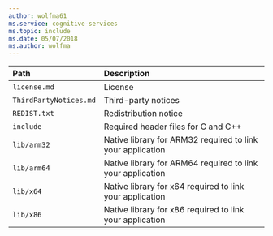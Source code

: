 ```yaml
---
author: wolfma61
ms.service: cognitive-services
ms.topic: include
ms.date: 05/07/2018
ms.author: wolfma
---
```


| Path | Description |
|:-----|:----|
| `license.md` | License
| `ThirdPartyNotices.md` | Third-party notices
| `REDIST.txt` | Redistribution notice
| `include` | Required header files for C and C++
| `lib/arm32` | Native library for ARM32 required to link your application
| `lib/arm64` | Native library for ARM64 required to link your application
| `lib/x64` | Native library for x64 required to link your application
| `lib/x86` | Native library for x86 required to link your application
